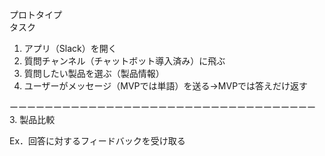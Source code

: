 プロトタイプ  
タスク  
1. アプリ（Slack）を開く
2. 質問チャンネル（チャットボット導入済み）に飛ぶ
3. 質問したい製品を選ぶ（製品情報）
4. ユーザーがメッセージ（MVPでは単語）を送る→MVPでは答えだけ返す

ーーーーーーーーーーーーーーーーーーーーーーーーーーーーーーーーーーー
3. 製品比較

Ex．回答に対するフィードバックを受け取る
